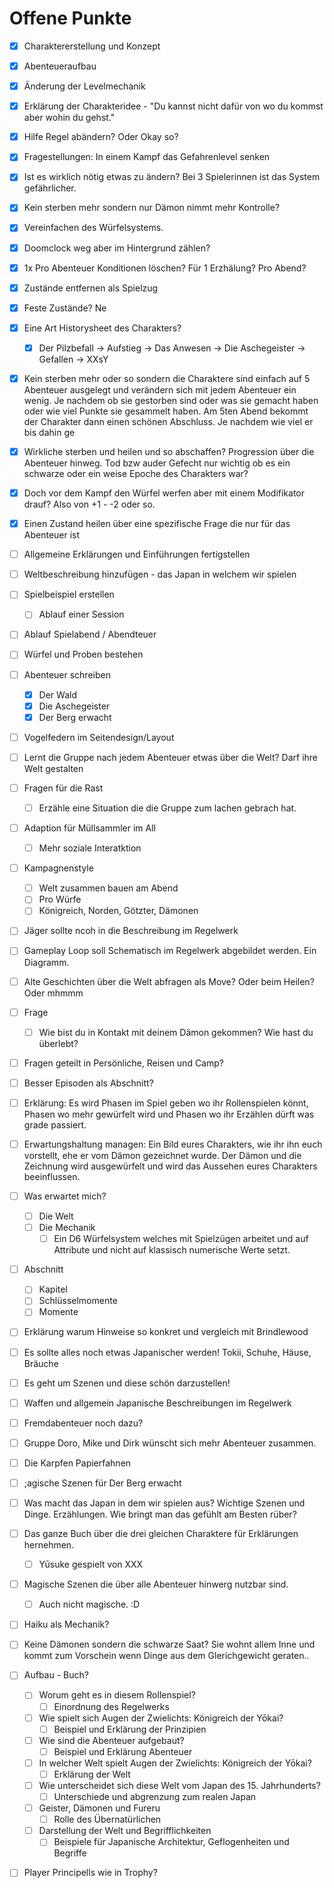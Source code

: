 # Offene Punkte

- [x] Charaktererstellung und Konzept
- [x] Abenteueraufbau
- [x] Änderung der Levelmechanik
- [x] Erklärung der Charakteridee - "Du kannst nicht dafür von wo du kommst aber wohin du gehst."
- [x] Hilfe Regel abändern? Oder Okay so?
- [x] Fragestellungen: In einem Kampf das Gefahrenlevel senken
- [x] Ist es wirklich nötig etwas zu ändern? Bei 3 Spielerinnen ist das System gefährlicher.
- [x] Kein sterben mehr sondern nur Dämon nimmt mehr Kontrolle?
- [x] Vereinfachen des Würfelsystems.
- [x] Doomclock  weg aber im Hintergrund zählen?
- [x] 1x Pro Abenteuer Konditionen löschen? Für 1 Erzhälung? Pro Abend?
- [x] Zustände entfernen als Spielzug
- [x] Feste Zustände? Ne
- [x] Eine Art Historysheet des Charakters?
  - [x] Der Pilzbefall -> Aufstieg -> Das Anwesen -> Die Aschegeister -> Gefallen -> XXsY
- [x] Kein sterben mehr oder so sondern die Charaktere sind einfach auf 5 Abenteuer ausgelegt und verändern sich mit jedem Abenteuer ein wenig. Je nachdem ob sie gestorben sind oder was sie gemacht haben oder wie viel Punkte sie gesammelt haben. Am 5ten Abend bekommt der Charakter dann einen schönen Abschluss. Je nachdem wie viel er bis dahin ge

- [x] Wirkliche sterben und heilen und so abschaffen? Progression über die Abenteuer hinweg. Tod bzw auder Gefecht nur wichtig ob es ein schwarze oder ein weise Epoche des Charakters war?
- [x] Doch vor dem Kampf den Würfel werfen aber mit einem Modifikator drauf? Also von +1 - -2 oder so.

- [x] Einen Zustand heilen über eine spezifische Frage die nur für das Abenteuer ist



- [ ] Allgemeine Erklärungen und Einführungen fertigstellen
- [ ] Weltbeschreibung hinzufügen - das Japan in welchem wir spielen
- [ ] Spielbeispiel erstellen 
  - [ ] Ablauf einer Session
- [ ] Ablauf Spielabend / Abendteuer
- [ ] Würfel und Proben bestehen
- [ ] Abenteuer schreiben
  - [x] Der Wald
  - [x] Die Aschegeister
  - [x] Der Berg erwacht
- [ ] Vogelfedern im Seitendesign/Layout
- [ ] Lernt die Gruppe nach jedem Abenteuer etwas über die Welt? Darf ihre Welt gestalten
- [ ] Fragen für die Rast
  - [ ] Erzähle eine Situation die die Gruppe zum lachen gebrach hat.
- [ ] Adaption für Müllsammler im All
  - [ ] Mehr soziale Interatktion	
- [ ] Kampagnenstyle
  - [ ] Welt zusammen bauen am Abend
  - [ ] Pro Würfe
  - [ ] Königreich, Norden, Götzter, Dämonen
- [ ] Jäger sollte ncoh in die Beschreibung im Regelwerk
- [ ] Gameplay Loop soll Schematisch im Regelwerk abgebildet werden. Ein Diagramm.
- [ ] Alte Geschichten über die Welt abfragen als Move? Oder beim Heilen? Oder mhmmm
- [ ] Frage 
  - [ ] Wie bist du in Kontakt mit deinem Dämon gekommen? Wie hast du überlebt?
- [ ] Fragen geteilt in Persönliche, Reisen und Camp?
- [ ] Besser Episoden als Abschnitt?
- [ ] Erklärung: Es wird Phasen im Spiel geben wo ihr Rollenspielen könnt, Phasen wo mehr gewürfelt wird und Phasen wo ihr Erzählen dürft was grade passiert.
- [ ] Erwartungshaltung managen: Ein Bild eures Charakters, wie ihr ihn euch vorstellt, ehe er vom Dämon gezeichnet wurde. Der Dämon und die Zeichnung wird ausgewürfelt und wird das Aussehen eures Charakters beeinflussen.
- [ ] Was erwartet mich?
  - [ ] Die Welt
  - [ ] Die Mechanik
    - [ ] Ein D6 Würfelsystem welches mit Spielzügen arbeitet und auf Attribute und nicht auf klassisch numerische Werte setzt.
- [ ] Abschnitt
  - [ ] Kapitel
  - [ ] Schlüsselmomente
  - [ ] Momente
- [ ] Erklärung warum Hinweise so konkret und vergleich mit Brindlewood
- [ ] Es sollte alles noch etwas Japanischer werden! Tokii, Schuhe, Häuse, Bräuche
- [ ] Es geht um Szenen und diese schön darzustellen!
- [ ] Waffen und allgemein Japanische Beschreibungen im Regelwerk
- [ ] Fremdabenteuer noch dazu?
- [ ] Gruppe Doro, Mike und Dirk wünscht sich mehr Abenteuer zusammen.
- [ ] Die Karpfen Papierfahnen
- [ ] ;agische Szenen für Der Berg erwacht
- [ ] Was macht das Japan in dem wir spielen aus? Wichtige Szenen und Dinge. Erzählungen. Wie bringt man das gefühlt am Besten rüber?
- [ ] Das ganze Buch über die drei gleichen Charaktere für Erklärungen hernehmen.
  - [ ] Yūsuke gespielt von XXX
- [ ] Magische Szenen die über alle Abenteuer hinwerg nutzbar sind.
  - [ ] Auch nicht magische. :D
- [ ] Haiku als Mechanik?
- [ ] Keine Dämonen sondern die schwarze Saat? Sie wohnt allem Inne und kommt zum Vorschein wenn Dinge aus dem Glerichgewicht geraten..
- [ ] Aufbau - Buch?
  - [ ] Worum geht es in diesem Rollenspiel?
    - [ ] Einordnung des Regelwerks
  - [ ] Wie spielt sich Augen der Zwielichts: Königreich der Yōkai?
    - [ ] Beispiel und Erklärung der Prinzipien
  - [ ] Wie sind die Abenteuer aufgebaut?
    - [ ] Beispiel und Erklärung Abenteuer
  - [ ] In welcher Welt spielt Augen der Zwielichts: Königreich der Yōkai?
    - [ ] Erklärung der Welt
  - [ ] Wie unterscheidet sich diese Welt vom Japan des 15. Jahrhunderts?
    - [ ] Unterschiede und abgrenzung zum realen Japan
  - [ ] Geister, Dämonen und Fureru
    - [ ] Rolle des Übernatürlichen
  - [ ] Darstellung der Welt und Begrifflichkeiten
    - [ ] Beispiele für Japanische Architektur, Geflogenheiten und Begriffe
- [ ] Player Principells wie in Trophy?

